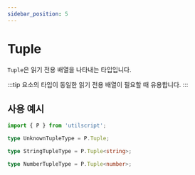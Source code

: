 ```yaml
---
sidebar_position: 5
---
```


# Tuple

`Tuple`은 읽기 전용 배열을 나타내는 타입입니다.

:::tip
요소의 타입이 동일한 읽기 전용 배열이 필요할 때 유용합니다.
:::

## 사용 예시

```ts
import { P } from 'utilscript';

type UnknownTupleType = P.Tuple;

type StringTupleType = P.Tuple<string>;

type NumberTupleType = P.Tuple<number>;
```
